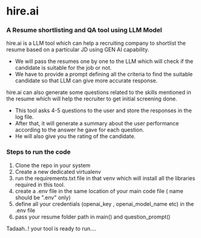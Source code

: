 # hire.ai
### A Resume shortlisting and QA tool using LLM Model

hire.ai is a LLM tool which can help a recruiting company to shortlist the resume based on a particular JD using GEN AI capability.
* We will pass the resumes one by one to the LLM which will check if the candidate is suitable for the job or not.
* We have to provide a prompt defining all the criteria to find the suitable candidate so that LLM can give more accurate response.

hire.ai can also generate some questions related to the skills mentioned in the resume which will help the recruiter to get initial screening done.
* This tool asks 4-5 questions to the user and store the responses in the log file.
* After that, it will generate a summary about the user performance according to the answer he gave for each question.
* He will also give you the rating of the candidate.

### Steps to run the code 

1. Clone the repo in your system
2. Create a new dedicated virtualenv
3. run the requirements.txt file in that venv which will install all the libraries required in this tool.
4. create a .env file in the same location of your main code file ( name should be ".env" only)
5. define all your credentials (openai_key , openai_model_name etc) in the .env file
6. pass your resume folder path in main() and question_prompt()

Tadaah..!
your tool is ready to run....
